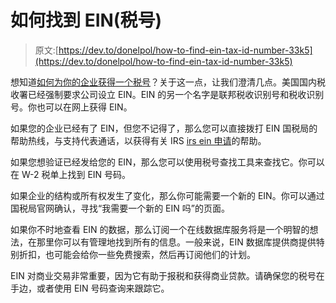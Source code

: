 # 如何找到 EIN(税号)

> 原文:[https://dev.to/donelpol/how-to-find-ein-tax-id-number-33k5](https://dev.to/donelpol/how-to-find-ein-tax-id-number-33k5)

想知道[如何为你的企业获得一个税号](https://www.irs-ein-tax-id.com/)？关于这一点，让我们澄清几点。美国国内税收署已经强制要求公司设立 EIN。EIN 的另一个名字是联邦税收识别号和税收识别号。你也可以在网上获得 EIN。

如果您的企业已经有了 EIN，但您不记得了，那么您可以直接拨打 EIN 国税局的帮助热线，与支持代表通话，以获得有关 IRS [irs ein 申请](https://www.irs-ein-tax-id.com/)的帮助。

如果您想验证已经发给您的 EIN，那么您可以使用税号查找工具来查找它。你可以在 W-2 税单上找到 EIN 号码。

如果企业的结构或所有权发生了变化，那么你可能需要一个新的 EIN。你可以通过国税局官网确认，寻找“我需要一个新的 EIN 吗”的页面。

如果你不时地查看 EIN 的数据，那么订阅一个在线数据库服务将是一个明智的想法，在那里你可以有管理地找到所有的信息。一般来说，EIN 数据库提供商提供特别折扣，也可能会给你一些免费搜索，然后再订阅他们的计划。

EIN 对商业交易非常重要，因为它有助于报税和获得商业贷款。请确保您的税号在手边，或者使用 EIN 号码查询来跟踪它。
